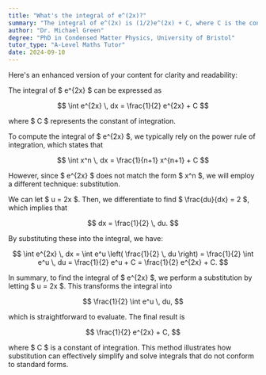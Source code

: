 ```yaml
---
title: "What's the integral of e^(2x)?"
summary: "The integral of e^(2x) is (1/2)e^(2x) + C, where C is the constant of integration."
author: "Dr. Michael Green"
degree: "PhD in Condensed Matter Physics, University of Bristol"
tutor_type: "A-Level Maths Tutor"
date: 2024-09-10
---
```


Here's an enhanced version of your content for clarity and readability:

The integral of $ e^{2x} $ can be expressed as 

$$ 
\int e^{2x} \, dx = \frac{1}{2} e^{2x} + C 
$$ 

where $ C $ represents the constant of integration.

To compute the integral of $ e^{2x} $, we typically rely on the power rule of integration, which states that 

$$ 
\int x^n \, dx = \frac{1}{n+1} x^{n+1} + C 
$$ 

However, since $ e^{2x} $ does not match the form $ x^n $, we will employ a different technique: substitution.

We can let $ u = 2x $. Then, we differentiate to find $ \frac{du}{dx} = 2 $, which implies that 

$$ 
dx = \frac{1}{2} \, du. 
$$ 

By substituting these into the integral, we have:

$$ 
\int e^{2x} \, dx = \int e^u \left( \frac{1}{2} \, du \right) 
= \frac{1}{2} \int e^u \, du 
= \frac{1}{2} e^u + C 
= \frac{1}{2} e^{2x} + C.
$$ 

In summary, to find the integral of $ e^{2x} $, we perform a substitution by letting $ u = 2x $. This transforms the integral into 

$$ 
\frac{1}{2} \int e^u \, du, 
$$ 

which is straightforward to evaluate. The final result is 

$$ 
\frac{1}{2} e^{2x} + C, 
$$ 

where $ C $ is a constant of integration. This method illustrates how substitution can effectively simplify and solve integrals that do not conform to standard forms.
    